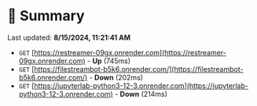 # 📖 Summary
Last updated: **8/15/2024, 11:21:41 AM**

- `GET` [https://restreamer-09gx.onrender.com](https://restreamer-09gx.onrender.com) - **Up** (745ms)
- `GET` [https://filestreambot-b5k6.onrender.com/](https://filestreambot-b5k6.onrender.com/) - **Down** (202ms)
- `GET` [https://jupyterlab-python3-12-3.onrender.com](https://jupyterlab-python3-12-3.onrender.com) - **Down** (214ms)
